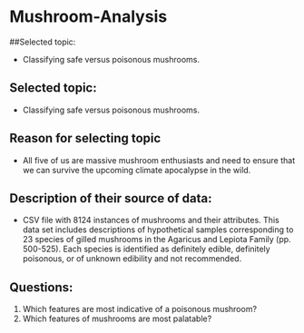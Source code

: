# Mushroom-Analysis
##Selected topic:
- Classifying safe versus poisonous mushrooms.

## Selected topic:
- Classifying safe versus poisonous mushrooms.

## Reason for selecting topic
- All five of us are massive mushroom enthusiasts and need to ensure that we can survive the upcoming climate apocalypse in the wild.

## Description of their source of data:
- CSV file with 8124 instances of mushrooms and their attributes. This data set includes descriptions of hypothetical samples corresponding to 23 species of gilled mushrooms in the Agaricus and Lepiota Family (pp. 500-525). 
Each species is identified as definitely edible, definitely poisonous, or of unknown edibility and not recommended.

## Questions:
1) Which features are most indicative of a poisonous mushroom?
2) Which features of mushrooms are most palatable?